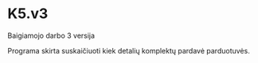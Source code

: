 # K5.v3
Baigiamojo darbo 3 versija

Programa skirta suskaičiuoti kiek detalių komplektų pardavė parduotuvės.
